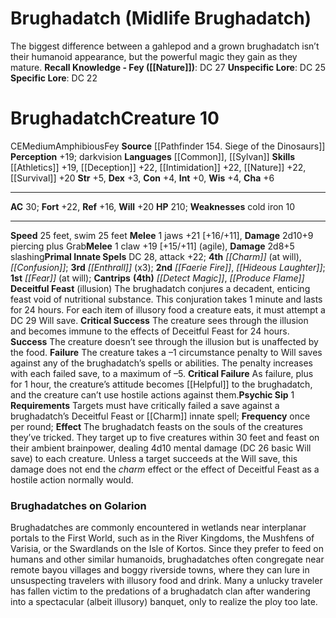 ﻿---
ac: '30'
alignment: CE
all_resistance: null
burrow_speed: null
charisma: '+6'
climb_speed: null
constitution: '+4'
creature_ability:
- Deceitful Feast
- Psychic Sip
creature_family: '[[DATABASE/monsterfamily/Brughadatch|Brughadatch]]'
description: "The biggest difference between a gahlepod and a grown brughadatch isn\u2019\
  t their humanoid appearance, but the powerful magic they gain as they mature.<br/><br/><b><u>Recall\
  \ Knowledge - Fey</u> ( [[DATABASE/skill/Nature|Nature]] )</b>: DC 27<br/><b><u>Unspecific\
  \ Lore</u></b>: DC 25<br/><b><u>Specific Lore</u></b>: DC 22<div class=\"viewbox\"\
  >{{ viewbox(type=monster, id=528, name=Brughadatch (Midlife Brughadatch)) }}</div><h1\
  \ class=\"title\">Brughadatch<span style=\"margin-left:auto; margin-right:0\">Creature\
  \ 10</span></h1><span class=\"traitalignment\">CE</span><span class=\"traitsize\"\
  >Medium</span><span class=\"trait\"> [[DATABASE/trait/Amphibious|Amphibious]] </span><span\
  \ class=\"trait\"> [[DATABASE/trait/Fey|Fey]] </span><br/><b>Source</b> [[DATABASE/source/Pathfinder\
  \ 154. Siege of the Dinosaurs|Pathfinder #154: Siege of the Dinosaurs]] <br/><b>Perception</b>\
  \ +19; darkvision<br/><b>Languages</b> [[DATABASE/language/Common|Common]] , [[DATABASE/language/Sylvan|Sylvan]]\
  \ <br/><b>Skills</b> [[DATABASE/skill/Athletics|Athletics]] +19, [[DATABASE/skill/Deception|Deception]]\
  \ +22, [[DATABASE/skill/Intimidation|Intimidation]] +22, [[DATABASE/skill/Nature|Nature]]\
  \ +22, [[DATABASE/skill/Survival|Survival]] +20<br/><b>Str</b> +5, <b>Dex</b> +3,\
  \ <b>Con</b> +4, <b>Int</b> +0, <b>Wis</b> +4, <b>Cha</b> +6<hr/><b>AC</b> 30; <b>Fort</b>\
  \ +22, <b>Ref</b> +16, <b>Will</b> +20<br/><b>HP</b> 210; <b>Weaknesses</b> cold\
  \ iron 10<hr/><b>Speed</b> 25 feet, swim 25 feet<br/><span class=\"hanging-indent\"\
  ><b>Melee</b> <span aria-label=\"Single Action\" class=\"action\" role=\"img\" title=\"\
  Single Action\">[one-action]</span>  jaws +21 [+16/+11], <b>Damage</b> 2d10+9 piercing\
  \ plus Grab</span><span class=\"hanging-indent\"><b>Melee</b> <span aria-label=\"\
  Single Action\" class=\"action\" role=\"img\" title=\"Single Action\">[one-action]</span>\
  \  claw +19 [+15/+11] ( [[DATABASE/trait/Agile|agile]] ), <b>Damage</b> 2d8+5 slashing</span><b>Primal\
  \ Innate Spels</b> DC 28, attack +22; <b>4th</b> <i> [[DATABASE/spell/Charm|charm]]\
  \ </i> (at will), <i> [[DATABASE/spell/Confusion|confusion]] </i>; <b>3rd</b> <i>\
  \ [[DATABASE/spell/Enthrall|enthrall]] </i> (x3); <b>2nd</b> <i> [[DATABASE/spell/Faerie\
  \ Fire|faerie fire]] </i>, <i> [[DATABASE/spell/Hideous Laughter|hideous laughter]]\
  \ </i>; <b>1st</b> <i> [[DATABASE/spell/Fear|fear]] </i> (at will); <b>Cantrips</b>\
  \ <b>(4th)</b> <i> [[DATABASE/spell/Detect Magic|detect magic]] </i>, <i> [[DATABASE/spell/Produce\
  \ Flame|produce flame]] </i><br/><span class=\"hanging-indent\"><b>Deceitful Feast</b>\
  \ ( [[DATABASE/trait/Illusion|illusion]] ) The brughadatch conjures a decadent,\
  \ enticing feast void of nutritional substance. This conjuration takes 1 minute\
  \ and lasts for 24 hours. For each item of illusory food a creature eats, it must\
  \ attempt a DC 29 Will save.<br/><b>Critical Success</b> The creature sees through\
  \ the illusion and becomes immune to the effects of Deceitful Feast for 24 hours.<br/><b>Success</b>\
  \ The creature doesn\u2019t see through the illusion but is unaffected by the food.<br/><b>Failure</b>\
  \ The creature takes a \u20131 circumstance penalty to Will saves against any of\
  \ the brughadatch\u2019s spells or abilities. The penalty increases with each failed\
  \ save, to a maximum of \u20135.<br/><b>Critical Failure</b> As failure, plus for\
  \ 1 hour, the creature\u2019s attitude becomes [[DATABASE/condition/Helpful|helpful]]\
  \ to the brughadatch, and the creature can\u2019t use hostile actions against them.</span><span\
  \ class=\"hanging-indent\"><b>Psychic Sip</b> <span aria-label=\"Single Action\"\
  \ class=\"action\" role=\"img\" title=\"Single Action\">[one-action]</span> <b>Requirements</b>\
  \ Targets must have critically failed a save against a brughadatch\u2019s Deceitful\
  \ Feast or [[DATABASE/spell/Charm|charm]] innate spell; <b>Frequency</b> once per\
  \ round; <b>Effect</b> The brughadatch feasts on the souls of the creatures they\u2019\
  ve tricked. They target up to five creatures within 30 feet and feast on their ambient\
  \ brainpower, dealing 4d10 mental damage (DC 26 basic Will save) to each creature.\
  \ Unless a target succeeds at the Will save, this damage does not end the <i>charm</i>\
  \ effect or the effect of Deceitful Feast as a hostile action normally would.</span><h3\
  \ class=\"title\"><img alt=\"Sidebar - Locations\" src=\"Images\\Icons\\Sidebar_3_Locations.png\"\
  \ style=\"height:18px; padding:2px 10px 0px 2px\" title=\"Sidebar - Locations\"\
  /> Brughadatches on Golarion</h3>Brughadatches are commonly encountered in wetlands\
  \ near interplanar portals to the First World, such as in the River Kingdoms, the\
  \ Mushfens of Varisia, or the Swardlands on the Isle of Kortos. Since they prefer\
  \ to feed on humans and other similar humanoids, brughadatches often congregate\
  \ near remote bayou villages and boggy riverside towns, where they can lure in unsuspecting\
  \ travelers with illusory food and drink. Many a unlucky traveler has fallen victim\
  \ to the predations of a brughadatch clan after wandering into a spectacular (albeit\
  \ illusory) banquet, only to realize the ploy too late."
dexterity: '+3'
element: null
fly_speed: null
fortitude: '+22'
hardness: null
hp: '210'
id: '528'
immunity: null
intelligence: '+0'
land_speed: '25'
language:
- '[[DATABASE/language/Common|Common]]'
- '[[DATABASE/language/Sylvan|Sylvan]]'
level: '10'
max_speed: '25'
name: Brughadatch
perception: '+19'
rarity: Common
reflex: '+16'
resistance: null
rus_type_level: null
school: null
sense:
- darkvision
size: Medium
skill:
- '[[DATABASE/skill/Athletics|Athletics]] +19'
- '[[DATABASE/skill/Deception|Deception]] +22'
- '[[DATABASE/skill/Intimidation|Intimidation]] +22'
- '[[DATABASE/skill/Nature|Nature]] +22'
- '[[DATABASE/skill/Survival|Survival]] +20'
source: '[[DATABASE/source/Pathfinder 154. Siege of the Dinosaurs|Pathfinder #154:
  Siege of the Dinosaurs]]'
speed:
- 25 feet
- swim 25 feet
spell:
- '[[DATABASE/spell/Charm|Charm]]'
- '[[DATABASE/spell/Confusion|Confusion]]'
- '[[DATABASE/spell/Detect Magic|Detect Magic]]'
- '[[DATABASE/spell/Enthrall|Enthrall]]'
- '[[DATABASE/spell/Faerie Fire|Faerie Fire]]'
- '[[DATABASE/spell/Fear|Fear]]'
- '[[DATABASE/spell/Hideous Laughter|HideousLaughter]]'
- '[[DATABASE/spell/Produce Flame|Produce Flame]]'
strength: '+5'
strength_req: '5'
strongest_save:
- Fortitude
swim_speed: '25'
trait:
- '[[DATABASE/trait/Amphibious|Amphibious]]'
- '[[DATABASE/trait/Fey|Fey]]'
type: Creature
vision: Darkvision
weakest_save:
- Reflex
weakness:
- cold iron 10
will: '+20'
wisdom: '+4'

---
# Brughadatch (Midlife Brughadatch)

The biggest difference between a gahlepod and a grown brughadatch isn’t their humanoid appearance, but the powerful magic they gain as they mature.
**Recall Knowledge - Fey ([[Nature]])**: DC 27
**Unspecific Lore**: DC 25
**Specific Lore**: DC 22

# Brughadatch<span class="item-type">Creature 10</span>

<span class="trait-alignment item-trait">CE</span><span class="trait-size item-trait">Medium</span><span class="item-trait">Amphibious</span><span class="item-trait">Fey</span>
**Source** [[Pathfinder 154. Siege of the Dinosaurs]]
**Perception** +19; darkvision
**Languages** [[Common]], [[Sylvan]]
**Skills** [[Athletics]] +19, [[Deception]] +22, [[Intimidation]] +22, [[Nature]] +22, [[Survival]] +20
**Str** +5, **Dex** +3, **Con** +4, **Int** +0, **Wis** +4, **Cha** +6

---
**AC** 30; **Fort** +22, **Ref** +16, **Will** +20
**HP** 210; **Weaknesses** cold iron 10

---
**Speed** 25 feet, swim 25 feet
<span class="in-box-ability">**Melee** <span class="action-icon">1</span> jaws +21 [+16/+11], **Damage** 2d10+9 piercing plus Grab</span><span class="in-box-ability">**Melee** <span class="action-icon">1</span> claw +19 [+15/+11] (agile), **Damage** 2d8+5 slashing</span>**Primal Innate Spels** DC 28, attack +22; **4th** _[[Charm]]_ (at will), _[[Confusion]]_; **3rd** _[[Enthrall]]_ (x3); **2nd** _[[Faerie Fire]]_, _[[Hideous Laughter]]_; **1st** _[[Fear]]_ (at will); **Cantrips** **(4th)** _[[Detect Magic]]_, _[[Produce Flame]]_
<span class="in-box-ability">**Deceitful Feast** (illusion) The brughadatch conjures a decadent, enticing feast void of nutritional substance. This conjuration takes 1 minute and lasts for 24 hours. For each item of illusory food a creature eats, it must attempt a DC 29 Will save.
**Critical Success** The creature sees through the illusion and becomes immune to the effects of Deceitful Feast for 24 hours.
**Success** The creature doesn’t see through the illusion but is unaffected by the food.
**Failure** The creature takes a –1 circumstance penalty to Will saves against any of the brughadatch’s spells or abilities. The penalty increases with each failed save, to a maximum of –5.
**Critical Failure** As failure, plus for 1 hour, the creature’s attitude becomes [[Helpful]] to the brughadatch, and the creature can’t use hostile actions against them.</span><span class="in-box-ability">**Psychic Sip** <span class="action-icon">1</span> **Requirements** Targets must have critically failed a save against a brughadatch’s Deceitful Feast or [[Charm]] innate spell; **Frequency** once per round; **Effect** The brughadatch feasts on the souls of the creatures they’ve tricked. They target up to five creatures within 30 feet and feast on their ambient brainpower, dealing 4d10 mental damage (DC 26 basic Will save) to each creature. Unless a target succeeds at the Will save, this damage does not end the _charm_ effect or the effect of Deceitful Feast as a hostile action normally would.</span>

###  Brughadatches on Golarion

Brughadatches are commonly encountered in wetlands near interplanar portals to the First World, such as in the River Kingdoms, the Mushfens of Varisia, or the Swardlands on the Isle of Kortos. Since they prefer to feed on humans and other similar humanoids, brughadatches often congregate near remote bayou villages and boggy riverside towns, where they can lure in unsuspecting travelers with illusory food and drink. Many a unlucky traveler has fallen victim to the predations of a brughadatch clan after wandering into a spectacular (albeit illusory) banquet, only to realize the ploy too late.